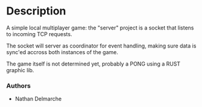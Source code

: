 # Description
A simple local multiplayer game: the "server" project is a socket that listens
to incoming TCP requests.

The socket will server as coordinator for event handling, making sure data is
sync'ed accross both instances of the game.

The game itself is not determined yet, probably a PONG using a RUST graphic lib.

### Authors
- Nathan Delmarche
